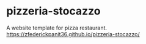 # pizzeria-stocazzo
A website template for pizza restaurant.
https://zfederickpanit36.github.io/pizzeria-stocazzo/
